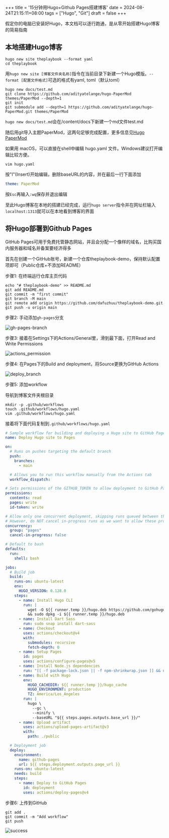 +++
title = '15分钟用Hugo+Github Pages搭建博客'
date = 2024-08-24T21:15:11+08:00
tags = ["Hugo", "Git"]
draft = false
+++

假定你的电脑已安装好Hugo，本文档可以逐行跑通，是从零开始搭建Hugo博客的简易指南

## 本地搭建Hugo博客

```shell
hugo new site theplaybook --format yaml
cd theplaybook
```

用`hugo new site [博客文件夹名称]`指令在当前目录下新建一个Hugo模版。`--format [配置文件格式]`可选的格式有yaml, toml（默认toml）

```shell
hugo new docs/test.md
git clone https://github.com/adityatelange/hugo-PaperMod themes/PaperMod --depth=1
git init
git submodule add --depth=1 https://github.com/adityatelange/hugo-PaperMod.git themes/PaperMod
```

`hugo new docs/test.md`会在/content/docs下新建一个md文件test.md

随后用git导入主题PaperMod，这两句足够完成配置，更多信息见[Hugo PaperMod](https://github.com/adityatelange/hugo-PaperMod)

如果用 macOS，可以直接在shell中编辑 hugo.yaml 文件。Windows建议打开编辑比较方便。

```shell
vim hugo.yaml
```

按"I"(Insert)开始编辑，删除baseURL的内容，并在最后一行下面添加

```yaml
theme: PaperMod
```

按`Esc`再输入`:wq`保存并退出编辑

至此Hugo博客在本地的搭建已经完成，运行`hugo server`指令并在网址栏输入`localhost:1313`就可以在本地看到博客的界面

## 将Hugo部署到Github Pages

GitHub Pages可用于免费托管静态网站，并且会分配一个像样的域名，比购买国内服务器和域名并备案要经济得多

首先在创建一个GitHub账号，新建一个仓库theplaybook-demo，保持默认配置项即可（Public仓库+不添加README）

步骤1: 在终端运行仓库主页代码

```shell
echo "# theplaybook-demo" >> README.md
git add README.md
git commit -m "first commit"
git branch -M main
git remote add origin https://github.com/dafuzhuu/theplaybook-demo.git
git push -u origin main
```

步骤2: 手动添加`gh-pages`分支

![gh-pages-branch](gh-pages-branch.jpg)

步骤3: 接着在Settings下的Actions/General里，滑到最下面，打开Read and Write Permissions

![actions_permission](actions_permission.jpg)

步骤4: 在Pages下的Build and deployment，将Source更换为GitHub Actions

![deploy_branch](deploy_branch.png)

步骤5: 添加workflow

导航到博客文件夹根目录

```shell
mkdir -p .github/workflows
touch .github/workflows/hugo.yaml
vim .github/workflows/hugo.yaml
```

接着将下面代码复制到`.github/workflows/hugo.yaml`

```yaml
# Sample workflow for building and deploying a Hugo site to GitHub Pages
name: Deploy Hugo site to Pages

on:
  # Runs on pushes targeting the default branch
  push:
    branches:
      - main

  # Allows you to run this workflow manually from the Actions tab
  workflow_dispatch:

# Sets permissions of the GITHUB_TOKEN to allow deployment to GitHub Pages
permissions:
  contents: read
  pages: write
  id-token: write

# Allow only one concurrent deployment, skipping runs queued between the run in-progress and latest queued.
# However, do NOT cancel in-progress runs as we want to allow these production deployments to complete.
concurrency:
  group: "pages"
  cancel-in-progress: false

# Default to bash
defaults:
  run:
    shell: bash

jobs:
  # Build job
  build:
    runs-on: ubuntu-latest
    env:
      HUGO_VERSION: 0.128.0
    steps:
      - name: Install Hugo CLI
        run: |
          wget -O ${{ runner.temp }}/hugo.deb https://github.com/gohugoio/hugo/releases/download/v${HUGO_VERSION}/hugo_extended_${HUGO_VERSION}_linux-amd64.deb \
          && sudo dpkg -i ${{ runner.temp }}/hugo.deb          
      - name: Install Dart Sass
        run: sudo snap install dart-sass
      - name: Checkout
        uses: actions/checkout@v4
        with:
          submodules: recursive
          fetch-depth: 0
      - name: Setup Pages
        id: pages
        uses: actions/configure-pages@v5
      - name: Install Node.js dependencies
        run: "[[ -f package-lock.json || -f npm-shrinkwrap.json ]] && npm ci || true"
      - name: Build with Hugo
        env:
          HUGO_CACHEDIR: ${{ runner.temp }}/hugo_cache
          HUGO_ENVIRONMENT: production
          TZ: America/Los_Angeles
        run: |
          hugo \
            --gc \
            --minify \
            --baseURL "${{ steps.pages.outputs.base_url }}/"          
      - name: Upload artifact
        uses: actions/upload-pages-artifact@v3
        with:
          path: ./public

  # Deployment job
  deploy:
    environment:
      name: github-pages
      url: ${{ steps.deployment.outputs.page_url }}
    runs-on: ubuntu-latest
    needs: build
    steps:
      - name: Deploy to GitHub Pages
        id: deployment
        uses: actions/deploy-pages@v4
```

步骤6: 上传到GitHub

```shell
git add .
git commit -m "Add workflow"
git push
```

![success](success.png)
